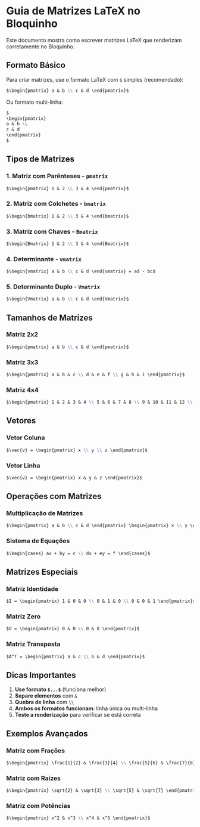# Guia de Matrizes LaTeX no Bloquinho

Este documento mostra como escrever matrizes LaTeX que renderizam corretamente no Bloquinho.

## Formato Básico

Para criar matrizes, use o formato LaTeX com `$` simples (recomendado):

```markdown
$\begin{pmatrix} a & b \\ c & d \end{pmatrix}$
```

Ou formato multi-linha:

```markdown
$
\begin{pmatrix}
a & b \\
c & d
\end{pmatrix}
$
```

## Tipos de Matrizes

### 1. Matriz com Parênteses - `pmatrix`

```markdown
$\begin{pmatrix} 1 & 2 \\ 3 & 4 \end{pmatrix}$
```

### 2. Matriz com Colchetes - `bmatrix`

```markdown
$\begin{bmatrix} 1 & 2 \\ 3 & 4 \end{bmatrix}$
```

### 3. Matriz com Chaves - `Bmatrix`

```markdown
$\begin{Bmatrix} 1 & 2 \\ 3 & 4 \end{Bmatrix}$
```

### 4. Determinante - `vmatrix`

```markdown
$\begin{vmatrix} a & b \\ c & d \end{vmatrix} = ad - bc$
```

### 5. Determinante Duplo - `Vmatrix`

```markdown
$\begin{Vmatrix} a & b \\ c & d \end{Vmatrix}$
```

## Tamanhos de Matrizes

### Matriz 2x2
```markdown
$\begin{pmatrix} a & b \\ c & d \end{pmatrix}$
```

### Matriz 3x3
```markdown
$\begin{pmatrix} a & b & c \\ d & e & f \\ g & h & i \end{pmatrix}$
```

### Matriz 4x4
```markdown
$\begin{pmatrix} 1 & 2 & 3 & 4 \\ 5 & 6 & 7 & 8 \\ 9 & 10 & 11 & 12 \\ 13 & 14 & 15 & 16 \end{pmatrix}$
```

## Vetores

### Vetor Coluna
```markdown
$\vec{v} = \begin{pmatrix} x \\ y \\ z \end{pmatrix}$
```

### Vetor Linha
```markdown
$\vec{v} = \begin{pmatrix} x & y & z \end{pmatrix}$
```

## Operações com Matrizes

### Multiplicação de Matrizes
```markdown
$\begin{pmatrix} a & b \\ c & d \end{pmatrix} \begin{pmatrix} x \\ y \end{pmatrix} = \begin{pmatrix} ax + by \\ cx + dy \end{pmatrix}$
```

### Sistema de Equações
```markdown
$\begin{cases} ax + by = c \\ dx + ey = f \end{cases}$
```

## Matrizes Especiais

### Matriz Identidade
```markdown
$I = \begin{pmatrix} 1 & 0 & 0 \\ 0 & 1 & 0 \\ 0 & 0 & 1 \end{pmatrix}$
```

### Matriz Zero
```markdown
$O = \begin{pmatrix} 0 & 0 \\ 0 & 0 \end{pmatrix}$
```

### Matriz Transposta
```markdown
$A^T = \begin{pmatrix} a & c \\ b & d \end{pmatrix}$
```

## Dicas Importantes

1. **Use formato `$...$`** (funciona melhor)
2. **Separe elementos** com `&` 
3. **Quebra de linha** com `\\`
4. **Ambos os formatos funcionam**: linha única ou multi-linha
5. **Teste a renderização** para verificar se está correta

## Exemplos Avançados

### Matriz com Frações
```markdown
$\begin{pmatrix} \frac{1}{2} & \frac{3}{4} \\ \frac{5}{6} & \frac{7}{8} \end{pmatrix}$
```

### Matriz com Raízes
```markdown
$\begin{pmatrix} \sqrt{2} & \sqrt{3} \\ \sqrt{5} & \sqrt{7} \end{pmatrix}$
```

### Matriz com Potências
```markdown
$\begin{pmatrix} x^2 & x^3 \\ x^4 & x^5 \end{pmatrix}$
```